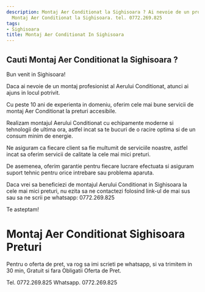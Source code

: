 ```yaml
---
description: Montaj Aer Conditionat la Sighisoara ? Ai nevoie de un profesionist in
  Montaj Aer Conditionat la Sighisoara. tel. 0772.269.825
tags:
- Sighisoara
title: Montaj Aer Conditionat In Sighisoara
---
```



## Cauti Montaj Aer Conditionat la Sighisoara ?

Bun venit in Sighisoara! 

Daca ai nevoie de un montaj profesionist al Aerului Conditionat, atunci ai ajuns in locul potrivit. 

Cu peste 10 ani de experienta in domeniu, oferim cele mai bune servicii de montaj Aer Conditionat la preturi accesibile.

Realizam montajul Aerului Conditionat cu echipamente moderne si tehnologii de ultima ora, astfel incat sa te bucuri de o racire optima si de un consum minim de energie.

Ne asiguram ca fiecare client sa fie multumit de serviciile noastre, astfel incat sa oferim servicii de calitate la cele mai mici preturi.

De asemenea, oferim garantie pentru fiecare lucrare efectuata si asiguram suport tehnic pentru orice intrebare sau problema aparuta.

Daca vrei sa beneficiezi de montajul Aerului Conditionat in Sighisoara la cele mai mici preturi, nu ezita sa ne contactezi folosind link-ul de mai sus sau sa ne scrii pe whatsapp: 0772.269.825

Te asteptam!

# Montaj Aer Conditionat Sighisoara Preturi
Pentru o oferta de pret, va rog sa imi scrieti pe whatsapp, si va trimitem in 30 min, Gratuit si fara Obligatii Oferta de Pret.

Tel. 0772.269.825
Whatsapp. 0772.269.825